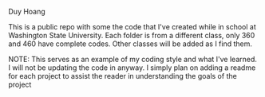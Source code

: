 Duy Hoang

This is a public repo with some the code that I've created while in school at Washington State University.
Each folder is from a different class, only 360 and 460 have complete codes. Other classes will be added as I find them.

NOTE:
This serves as an example of my coding style and what I've learned. I will not be updating the code in anyway. I simply plan on adding a readme for each project to assist the reader in understanding the goals of the project
